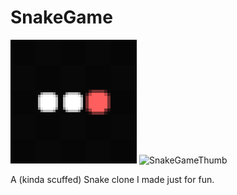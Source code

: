 # SnakeGame

![SnakeGameIcon](src/main/resources/images/snakegameicon.png)
![SnakeGameThumb]("https://cdn.discordapp.com/attachments/846877105249845258/846877116234727505/unknown.png")

A (kinda scuffed) Snake clone I made just for fun. 
